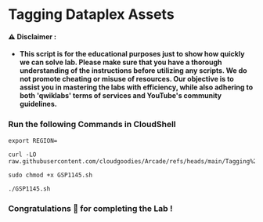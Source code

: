#  Tagging Dataplex Assets


#### ⚠️ Disclaimer :
- **This script is for the educational purposes just to show how quickly we can solve lab. Please make sure that you have a thorough understanding of the instructions before utilizing any scripts. We do not promote cheating or  misuse of resources. Our objective is to assist you in mastering the labs with efficiency, while also adhering to both 'qwiklabs' terms of services and YouTube's community guidelines.**

### Run the following Commands in CloudShell 

```
export REGION=
```

```
curl -LO raw.githubusercontent.com/cloudgoodies/Arcade/refs/heads/main/Tagging%20Dataplex%20Assets/GSP1145.sh

sudo chmod +x GSP1145.sh

./GSP1145.sh
```

### Congratulations 🎉 for completing the Lab !
